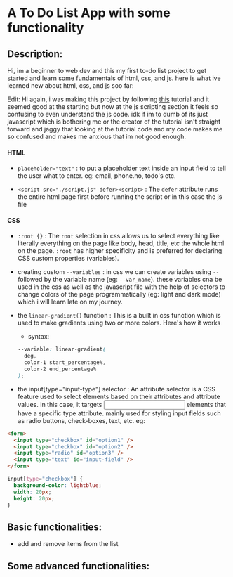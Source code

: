 # A To Do List App with some functionality

## Description:

Hi, im a beginner to web dev and this my first to-do list project to get started and learn some fundamentals of html, css, and js.
here is what ive learned new about html, css, and js soo far:

Edit: Hi again, i was making this project by following [this](https://www.youtube.com/watch?v=3OqWCGVaOkA&t=4053s "The slowest and the most beginner un-friendly todo list tutorial") tutorial and it seemed good at the starting but now at the js scripting section it feels so confusing to even understand the js code. idk if im to dumb of its just javascript which is bothering me or the creator of the tutorial isn't straight forward and jaggy that looking at the tutorial code and my code makes me so confused and makes me anxious that im not good enough. 

#### HTML

- `placeholder="text"` : to put a placeholder text inside an input field to tell the user what to enter. eg: email, phone.no, todo's etc.

- `<script src="./script.js" defer><script>` : The `defer` attribute runs the entire html page first before running the script or in this case the js file

#### CSS

- `:root {}` : The `root` selection in css allows us to select everything like literally everything on the page like body, head, title, etc the whole html on the page. `:root` has higher specificity and is preferred for declaring CSS custom properties (variables).

- creating custom `--variables` : in css we can create variables using `--` followed by the variable name (eg: `--var_name`). these variables cna be used in the css as well as the javascript file with the help of selectors to change colors of the page programmatically (eg: light and dark mode) which i will learn late on my journey.

- the `linear-gradient()` function : This is a built in css function which is used to make gradients using two or more colors. Here's how it works

  - syntax:

  ```css
  --variable: linear-gradient(
    deg,
    color-1 start_percentage%,
    color-2 end_percentage%
  );
  ```

- the input[type="input-type"] selector : An attribute selector is a CSS feature used to select elements based on their attributes and attribute values. In this case, it targets <input> elements that have a specific type attribute. mainly used for styling input fields such as radio buttons, check-boxes, text, etc.
  eg:

```html
<form>
  <input type="checkbox" id="option1" />
  <input type="checkbox" id="option2" />
  <input type="radio" id="option3" />
  <input type="text" id="input-field" />
</form>
```

```css
input[type="checkbox"] {
  background-color: lightblue;
  width: 20px;
  height: 20px;
}
```

## Basic functionalities:

- add and remove items from the
  list 
  
## Some advanced functionalities:
